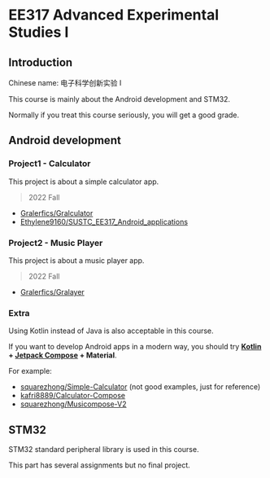 # EE317 Advanced Experimental Studies I

## Introduction
Chinese name: 电子科学创新实验 I

This course is mainly about the Android development and STM32.

Normally if you treat this course seriously, you will get a good grade.

## Android development

### Project1 - Calculator

This project is about a simple calculator app.

> 2022 Fall

- [Gralerfics/Gralculator](https://github.com/Gralerfics/Gralculator)
- [Ethylene9160/SUSTC_EE317_Android_applications](https://github.com/Ethylene9160/SUSTC_EE317_Android_applications)

### Project2 - Music Player
This project is about a music player app.

> 2022 Fall

- [Gralerfics/Gralayer](https://github.com/Gralerfics/Gralayer)

### Extra
Using Kotlin instead of Java is also acceptable in this course.

If you want to develop Android apps in a modern way, you should try **[Kotlin](https://developer.android.com/kotlin) + [Jetpack Compose](https://developer.android.com/develop/ui/compose) + Material**.

For example:
- [squarezhong/Simple-Calculator](https://github.com/squarezhong/Simple-Calculator) (not good examples, just for reference)
- [kafri8889/Calculator-Compose](https://github.com/kafri8889/Calculator-Compose)
- [squarezhong/Musicompose-V2](https://github.com/squarezhong/Musicompose-V2)


## STM32
STM32 standard peripheral library is used in this course.

This part has several assignments but no final project.
